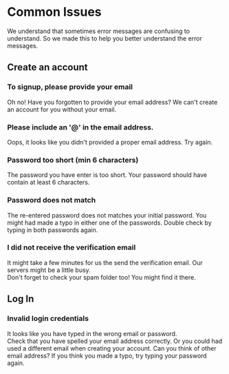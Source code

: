 # Common Issues
We understand that sometimes error messages are confusing to understand. 
So we made this to help you better understand the error messages.

## Create an account

### To signup, please provide your email
Oh no! Have you forgotten to provide your email address? 
We can't create an account for you without your email. 

### Please include an '@' in the email address.
Oops, it looks like you didn't provided a proper email address. Try again.

### Password too short (min 6 characters)
The password you have enter is too short. 
Your password should have contain at least 6 characters. 

### Password does not match
The re-entered password does not matches your initial password. 
You might had made a typo in either one of the passwords. 
Double check by typing in both passwords again.

### I did not receive the verification email
It might take a few minutes for us the send the verification email. 
Our servers might be a little busy.  
Don't forget to check your spam folder too! You might find it there.

## Log In

### Invalid login credentials
It looks like you have typed in the wrong email or password.  
Check that you have spelled your email address correctly. 
Or you could had used a different email when creating your account. Can you think of other email address?
If you think you made a typo, try typing your password again. 
